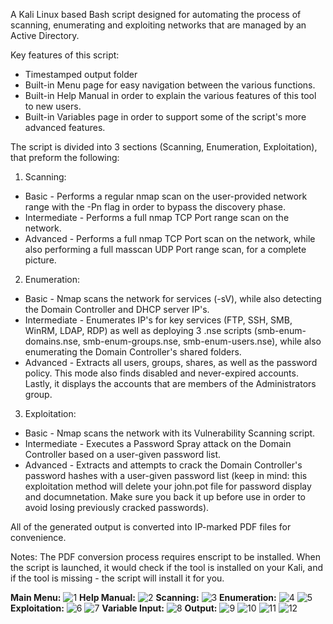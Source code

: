 A Kali Linux based Bash script designed for automating the process of scanning, enumerating and exploiting networks that are managed by an Active Directory.

Key features of this script:
- Timestamped output folder
- Built-in Menu page for easy navigation between the various functions.
- Built-in Help Manual in order to explain the various features of this tool to new users.
- Built-in Variables page in order to support some of the script's more advanced features.

The script is divided into 3 sections (Scanning, Enumeration, Exploitation), that preform the following:

1. Scanning:
- Basic - Performs a regular nmap scan on the user-provided network range with the -Pn flag in order to bypass the discovery phase.
- Intermediate - Performs a full nmap TCP Port range scan on the network.
- Advanced - Performs a full nmap TCP Port scan on the network, while also performing a full masscan UDP Port range scan, for a complete picture.

2. Enumeration:
- Basic - Nmap scans the network for services (-sV), while also detecting the Domain Controller and DHCP server IP's.
- Intermediate - Enumerates IP's for key services (FTP, SSH, SMB, WinRM, LDAP, RDP) as well as deploying 3 .nse scripts (smb-enum-domains.nse, smb-enum-groups.nse, smb-enum-users.nse), while also enumerating the Domain Controller's shared folders.
- Advanced - Extracts all users, groups, shares, as well as the password policy. This mode also finds disabled and never-expired accounts. Lastly, it displays the accounts that are members of the Administrators group.

3. Exploitation:
- Basic - Nmap scans the network with its Vulnerability Scanning script.
- Intermediate - Executes a Password Spray attack on the Domain Controller based on a user-given password list.
- Advanced - Extracts and attempts to crack the Domain Controller's password hashes with a user-given password list (keep in mind: this exploitation method will delete your john.pot file for password display and documnetation. Make sure you back it up before use in order to avoid losing previously cracked passwords).

All of the generated output is converted into IP-marked PDF files for convenience.

Notes: The PDF conversion process requires enscript to be installed. When the script is launched, it would check if the tool is installed on your Kali, and if the tool is missing - the script will install it for you.

<b>Main Menu:</b>
![1](https://github.com/icon5730/AD_Enum/assets/166230648/6817bdf6-f365-46fc-b5c0-254fe134733c)
<b>Help Manual:</b>
![2](https://github.com/icon5730/AD_Enum/assets/166230648/02855ecf-307e-40bf-bd60-4ee7f7b2ffcf)
<b>Scanning:</b>
![3](https://github.com/icon5730/AD_Enum/assets/166230648/cf6c6d66-6f2c-433c-a453-dd2b3c362bcc)
<b>Enumeration:</b>
![4](https://github.com/icon5730/AD_Enum/assets/166230648/b2d35416-c37e-4e12-a64a-f151b48d69f8)
![5](https://github.com/icon5730/AD_Enum/assets/166230648/524ac67e-ff48-4f07-9f6a-84f1960bb4bc)
<b>Exploitation:</b>
![6](https://github.com/icon5730/AD_Enum/assets/166230648/a24fa9a3-e919-4518-bd36-403a24fdf60c)
![7](https://github.com/icon5730/AD_Enum/assets/166230648/ceae2946-5070-4540-9ad2-169256035331)
<b>Variable Input:</b>
![8](https://github.com/icon5730/AD_Enum/assets/166230648/2c7b6de3-0059-4665-878a-401814265fd2)
<b>Output:</b>
![9](https://github.com/icon5730/AD_Enum/assets/166230648/19d8ea9b-f641-4125-aaad-d880793e17bd)
![10](https://github.com/icon5730/AD_Enum/assets/166230648/9546e68e-d29e-4902-a14a-588b42476fae)
![11](https://github.com/icon5730/AD_Enum/assets/166230648/47097b9b-9879-4da8-a47d-d1ad96b5e7f1)
![12](https://github.com/icon5730/AD_Enum/assets/166230648/103915b0-123f-4310-b515-607eab96ae53)




